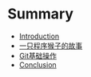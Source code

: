 # Summary

* [Introduction](README.md)
* [一只程序猴子的故事](a_monkeys_story.md)
* [Git基础操作](basic_operation_md.md)
* [Conclusion](conclusion.md)

